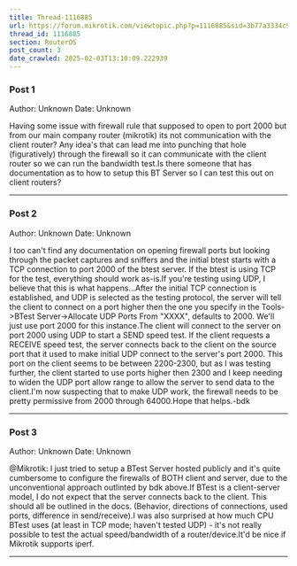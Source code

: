 ```yaml
---
title: Thread-1116885
url: https://forum.mikrotik.com/viewtopic.php?p=1116885&sid=3b77a3334c914448dbbc02bfdff4c3aa#p1116885
thread_id: 1116885
section: RouterOS
post_count: 3
date_crawled: 2025-02-03T13:10:09.222939
---
```


### Post 1
Author: Unknown
Date: Unknown

Having some issue with firewall rule that supposed to open to port 2000 but from our main company router (mikrotik) its not communication with the client router? Any idea's that can lead me into punching that hole (figuratively) through the firewall so it can communicate with the client router so we can run the bandwidth test.Is there someone that has documentation as to how to setup this BT Server so I can test this out on client routers?

---
### Post 2
Author: Unknown
Date: Unknown

I too can't find any documentation on opening firewall ports but looking through the packet captures and sniffers and the initial btest starts with a TCP connection to port 2000 of the btest server. If the btest is using TCP for the test, everything should work as-is.If you're testing using UDP, I believe that this is what happens...After the initial TCP connection is established, and UDP is selected as the testing protocol, the server will tell the client to connect on a port higher then the one you specify in the Tools->BTest Server->Allocate UDP Ports From "XXXX", defaults to 2000. We'll just use port 2000 for this instance.The client will connect to the server on port 2000 using UDP to start a SEND speed test. If the client requests a RECEIVE speed test, the server connects back to the client on the source port that it used to make initial UDP connect to the server's port 2000. This port on the client seems to be between 2200-2300, but as I was testing further, the client started to use ports higher then 2300 and I keep needing to widen the UDP port allow range to allow the server to send data to the client.I'm now suspecting that to make UDP work, the firewall needs to be pretty permissive from 2000 through 64000.Hope that helps.-bdk

---
### Post 3
Author: Unknown
Date: Unknown

@Mikrotik: I just tried to setup a BTest Server hosted publicly and it's quite cumbersome to configure the firewalls of BOTH client and server, due to the unconventional approach outlinted by bdk above.If BTest is a client-server model, I do not expect that the server connects back to the client. This should all be outlined in the docs. (Behavior, directions of connections, used ports, difference in send/receive).I was also surprised at how much CPU BTest uses (at least in TCP mode; haven't tested UDP) - it's not really possible to test the actual speed/bandwidth of a router/device.It'd be nice if Mikrotik supports iperf.

---
